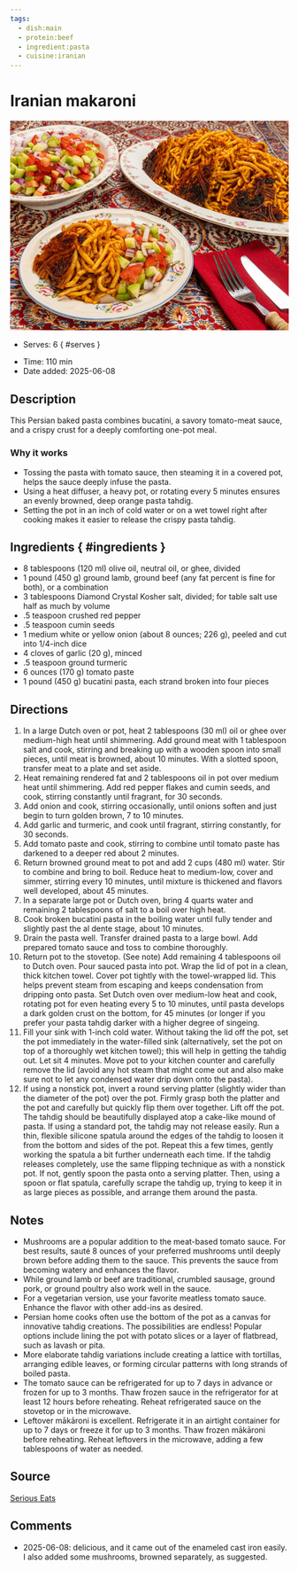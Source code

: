 ```yaml
---
tags:
  - dish:main
  - protein:beef
  - ingredient:pasta
  - cuisine:iranian
---
```

<!-- Tags can have colon, but no space around it -->

# Iranian makaroni

![Recipe picture](../images/20250523-SEA-Makaroni-NaderMehravari-hero-653251f6b6964525aa0622d6d0b14279.jpg)

<!-- Serves has to be a single number, no dashes, but text is allowed after the
number (e.g., 24 cookies) -->
- Serves: 6
{ #serves }
<!-- Time is not parsed, so anything can be input here, and additional
values can be added (e.g., "active time", "cooking time", etc) -->
- Time: 110 min
- Date added: 2025-06-08

## Description

This Persian baked pasta combines bucatini, a savory tomato-meat sauce, and a crispy crust for a deeply comforting one-pot meal.

### Why it works
- Tossing the pasta with tomato sauce, then steaming it in a covered pot, helps the sauce deeply infuse the pasta.
- Using a heat diffuser, a heavy pot, or rotating every 5 minutes ensures an evenly browned, deep orange pasta tahdig.
- Setting the pot in an inch of cold water or on a wet towel right after cooking makes it easier to release the crispy pasta tahdig.

## Ingredients { #ingredients }

<!-- Decimals are allowed, fractions are not. For ranges, use only a single dash
and no spaces between the numbers. -->

- 8 tablespoons (120 ml) olive oil, neutral oil, or ghee, divided
- 1 pound (450 g) ground lamb, ground beef (any fat percent is fine for both), or a combination
- 3 tablespoons Diamond Crystal Kosher salt, divided; for table salt use half as much by volume
- .5 teaspoon crushed red pepper
- .5 teaspoon cumin seeds
- 1 medium white or yellow onion (about 8 ounces; 226 g), peeled and cut into 1/4-inch dice
- 4 cloves of garlic (20 g), minced
- .5 teaspoon ground turmeric
- 6 ounces (170 g) tomato paste
- 1 pound (450 g) bucatini pasta, each strand broken into four pieces

## Directions

<!-- If you have a direction that refers to a number of some ingredient, wrap
the number in asterisks and add `{.ingredient-num}` afterwards. For example,
write `Add 2 Tbsp oil to pan` as `Add *2*{.ingredient-num} to pan`. This allows
us to properly change the number when changing the serves value. -->

1. In a large Dutch oven or pot, heat 2 tablespoons (30 ml) oil or ghee over medium-high heat until shimmering. Add ground meat with 1 tablespoon salt and cook, stirring and breaking up with a wooden spoon into small pieces, until meat is browned, about 10 minutes. With a slotted spoon, transfer meat to a plate and set aside.
2. Heat remaining rendered fat and 2 tablespoons oil in pot over medium heat until shimmering. Add red pepper flakes and cumin seeds, and cook, stirring constantly until fragrant, for 30 seconds.
3. Add onion and cook, stirring occasionally, until onions soften and just begin to turn golden brown, 7 to 10 minutes.
4. Add garlic and turmeric, and cook until fragrant, stirring constantly, for 30 seconds.
5. Add tomato paste and cook, stirring to combine until tomato paste has darkened to a deeper red about 2 minutes.
6. Return browned ground meat to pot and add 2 cups (480 ml) water. Stir to combine and bring to boil. Reduce heat to medium-low, cover and simmer, stirring every 10 minutes, until mixture is thickened and flavors well developed, about 45 minutes.
7. In a separate large pot or Dutch oven, bring 4 quarts water and remaining 2 tablespoons of salt to a boil over high heat.
8. Cook broken bucatini pasta in the boiling water until fully tender and slightly past the al dente stage, about 10 minutes.
9. Drain the pasta well. Transfer drained pasta to a large bowl. Add prepared tomato sauce and toss to combine thoroughly.
10. Return pot to the stovetop. (See note) Add remaining 4 tablespoons oil to Dutch oven. Pour sauced pasta into pot. Wrap the lid of pot in a clean, thick kitchen towel. Cover pot tightly with the towel-wrapped lid. This helps prevent steam from escaping and keeps condensation from dripping onto pasta. Set Dutch oven over medium-low heat and cook, rotating pot for even heating every 5 to 10 minutes, until pasta develops a dark golden crust on the bottom, for 45 minutes (or longer if you prefer your pasta tahdig darker with a higher degree of singeing.
11. Fill your sink with 1-inch cold water. Without taking the lid off the pot, set the pot immediately in the water-filled sink (alternatively, set the pot on top of a thoroughly wet kitchen towel); this will help in getting the tahdig out. Let sit 4 minutes. Move pot to your kitchen counter and carefully remove the lid (avoid any hot steam that might come out and also make sure not to let any condensed water drip down onto the pasta).
12. If using a nonstick pot, invert a round serving platter (slightly wider than the diameter of the pot) over the pot. Firmly grasp both the platter and the pot and carefully but quickly flip them over together. Lift off the pot. The tahdig should be beautifully displayed atop a cake-like mound of pasta. If using a standard pot, the tahdig may not release easily. Run a thin, flexible silicone spatula around the edges of the tahdig to loosen it from the bottom and sides of the pot. Repeat this a few times, gently working the spatula a bit further underneath each time. If the tahdig releases completely, use the same flipping technique as with a nonstick pot. If not, gently spoon the pasta onto a serving platter. Then, using a spoon or flat spatula, carefully scrape the tahdig up, trying to keep it in as large pieces as possible, and arrange them around the pasta. 

## Notes

- Mushrooms are a popular addition to the meat-based tomato sauce. For best results, sauté 8 ounces of your preferred mushrooms until deeply brown before adding them to the sauce. This prevents the sauce from becoming watery and enhances the flavor.
- While ground lamb or beef are traditional, crumbled sausage, ground pork, or ground poultry also work well in the sauce.
- For a vegetarian version, use your favorite meatless tomato sauce. Enhance the flavor with other add-ins as desired.
- Persian home cooks often use the bottom of the pot as a canvas for innovative tahdig creations. The possibilities are endless! Popular options include lining the pot with potato slices or a layer of flatbread, such as lavash or pita. 
- More elaborate tahdig variations include creating a lattice with tortillas, arranging edible leaves, or forming circular patterns with long strands of boiled pasta.
- The tomato sauce can be refrigerated for up to 7 days in advance or frozen for up to 3 months. Thaw frozen sauce in the refrigerator for at least 12 hours before reheating. Reheat refrigerated sauce on the stovetop or in the microwave.
- Leftover mākāroni is excellent. Refrigerate it in an airtight container for up to 7 days or freeze it for up to 3 months. Thaw frozen mākāroni before reheating. Reheat leftovers in the microwave, adding a few tablespoons of water as needed.

## Source

[Serious Eats](https://www.seriouseats.com/persian-makaroni-recipe-11740864)

## Comments

- 2025-06-08: delicious, and it came out of the enameled cast iron easily. I also added some mushrooms, browned separately, as suggested.
